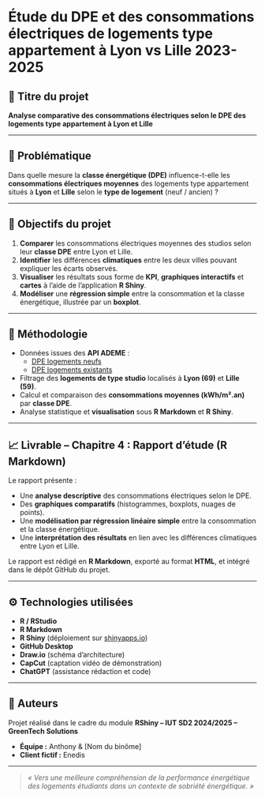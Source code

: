 # Étude du DPE et des consommations électriques de logements type appartement à Lyon vs Lille 2023-2025

## 🎯 Titre du projet
**Analyse comparative des consommations électriques selon le DPE des logements type appartement à Lyon et Lille**

---

## 🧩 Problématique
Dans quelle mesure la **classe énergétique (DPE)** influence-t-elle les **consommations électriques moyennes** des logements type appartement situés à **Lyon** et **Lille** selon le **type de logement** (neuf / ancien) ?

---

## 🎯 Objectifs du projet

1. **Comparer** les consommations électriques moyennes des studios selon leur **classe DPE** entre Lyon et Lille.  
2. **Identifier** les différences **climatiques** entre les deux villes pouvant expliquer les écarts observés.  
3. **Visualiser** les résultats sous forme de **KPI**, **graphiques interactifs** et **cartes** à l’aide de l’application **R Shiny**.  
4. **Modéliser** une **régression simple** entre la consommation et la classe énergétique, illustrée par un **boxplot**.

---

## 🧠 Méthodologie
- Données issues des **API ADEME** :
  - [DPE logements neufs](https://data.ademe.fr/datasets/dpe02neuf)
  - [DPE logements existants](https://data.ademe.fr/datasets/dpe03existant)
- Filtrage des **logements de type studio** localisés à **Lyon (69)** et **Lille (59)**.  
- Calcul et comparaison des **consommations moyennes (kWh/m².an)** par **classe DPE**.  
- Analyse statistique et **visualisation** sous **R Markdown** et **R Shiny**.  

---

## 📈 Livrable – Chapitre 4 : Rapport d’étude (R Markdown)
Le rapport présente :
- Une **analyse descriptive** des consommations électriques selon le DPE.  
- Des **graphiques comparatifs** (histogrammes, boxplots, nuages de points).  
- Une **modélisation par régression linéaire simple** entre la consommation et la classe énergétique.  
- Une **interprétation des résultats** en lien avec les différences climatiques entre Lyon et Lille.  

Le rapport est rédigé en **R Markdown**, exporté au format **HTML**, et intégré dans le dépôt GitHub du projet.

---

## ⚙️ Technologies utilisées
- **R / RStudio**
- **R Markdown**
- **R Shiny** (déploiement sur [shinyapps.io](https://www.shinyapps.io))
- **GitHub Desktop**
- **Draw.io** (schéma d’architecture)
- **CapCut** (captation vidéo de démonstration)
- **ChatGPT** (assistance rédaction et code)

---

## 🧾 Auteurs
Projet réalisé dans le cadre du module **RShiny – IUT SD2 2024/2025 – GreenTech Solutions**  
- **Équipe :** Anthony & [Nom du binôme]  
- **Client fictif :** Enedis  

---

> _« Vers une meilleure compréhension de la performance énergétique des logements étudiants dans un contexte de sobriété énergétique. »_
